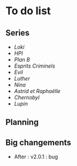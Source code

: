 # To do list

## Series
- *Loki*
- *HPI*
- *Plan B*
- *Esprits Criminels*
- *Evil*
- *Luther*
- *Nina*
- *Astrid et Raphaëlle*
- *Chernobyl*
- *Lupin*

## Planning

## Big changements
- After : v2.0.1 : bug

